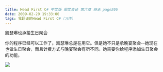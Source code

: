 ```yaml
---
title: Head First C# 中文版 图文皆译 第六章 继承 page206
date: 2009-02-20 19:33:00
tags: 我翻译的Head First C#（习作）
---
```

凯瑟琳也承接生日聚会

你的程序已经可以工作了，凯瑟琳总是在用它。但是她不只是承晚宴聚会--她现在也做生日聚会，而且计费方式与晚宴聚会有所不同。她需要你给程序添加生日聚会的功能。

![](https://p-blog.csdn.net/images/p_blog_csdn_net/cuipengfei1/EntryImages/20090220/2009-02-20_19-07-20.jpg)



